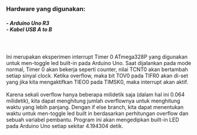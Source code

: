 <h3>
  Hardware yang digunakan:
  <h5>
    - Arduino Uno R3
    <br>
    - Kabel USB A to B
  </h5>

  <br>
  <br>
  Ini merupakan eksperimen interrupt Timer 0 ATmega328P yang digunakan untuk men-toggle led built-in pada Arduino Uno. Saat dijalankan pada mode normal, Timer 0 akan bekerja seperti counter, nilai TCNT0 akan bertambah setiap sinyal clock. Ketika overflow, maka bit TOV0 pada TIFR0 akan di-set yang jika kita mengaktifkan TIEO0 pada TIMSK0, maka interrupt akan aktif.
  
  <br>
  <br>
  Karena sekali overflow hanya beberapa milidetik saja (dalam hal ini 0.064 milidetik), kita dapat menghitung jumlah overflownya untuk menghitung waktu yang lebih panjang. Dengan if else branch, kita dapat menentukan waktu untuk men-toggle led built in berdasarkan perhitungan overflow dan sebuah variabel pembantu. Program ini akan mengedipkan built-in LED pada Arduino Uno setiap sekitar 4.194304 detik.
